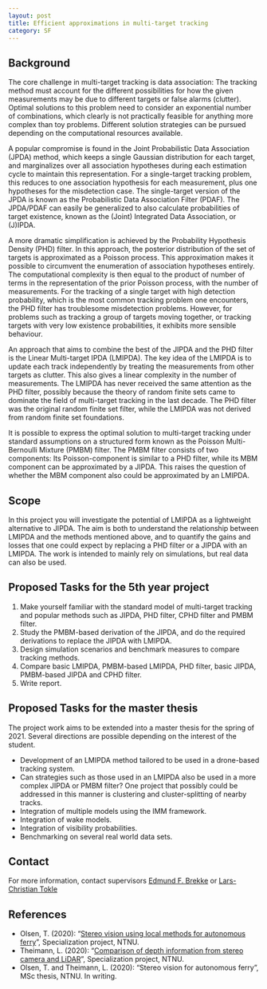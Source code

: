 ```yaml
---
layout: post
title: Efficient approximations in multi-target tracking
category: SF
---
```

## Background
The core challenge in multi-target tracking is data association: The tracking method must account for the different possibilities for how the given measurements may be due to different targets or false alarms (clutter). Optimal solutions to this problem need to consider an exponential number of combinations, which clearly is not practically feasible for anything more complex than toy problems. Different solution strategies can be pursued depending on the computational resources available. 

A popular compromise is found in the Joint Probabilistic Data Association (JPDA) method, which keeps a single Gaussian distribution for each target, and marginalizes over all association hypotheses during each estimation cycle to maintain this representation. For a single-target tracking problem, this reduces to one association hypothesis for each measurement, plus one hypotheses for the misdetection case. The single-target version of the JPDA is known as the Probabilistic Data Association Filter (PDAF). The JPDA/PDAF can easily be generalized to also calculate probabilities of target existence, known as the (Joint) Integrated Data Association, or (J)IPDA. 

A more dramatic simplification is achieved by the Probability Hypothesis Density (PHD) filter. In this approach, the posterior distribution of the set of targets is approximated as a Poisson process. This approximation makes it possible to circumvent the enumeration of association hypotheses entirely. The computational complexity is then equal to the product of number of terms in the representation of the prior Poisson process, with the number of measurements. For the tracking of a single target with high detection probability, which is the most common tracking problem one encounters,  the PHD filter has troublesome misdetection problems. However, for problems such as tracking a group of targets moving together, or tracking targets with very low existence probabilities, it exhibits more sensible behaviour. 

An approach that aims to combine the best of the JIPDA and the PHD filter is the Linear Multi-target IPDA (LMIPDA). 
The key idea of the LMIPDA is to update each track independently by treating the measurements from other targets as clutter. 
This also gives a linear complexity in the number of measurements. The LMIPDA has never received the same attention as the PHD filter, possibly because the theory of random finite sets came to dominate the field of multi-target tracking in the last decade. The PHD filter was the original random finite set filter, while the LMIPDA was not derived from random finite set foundations. 

It is possible to express the optimal solution to multi-target tracking under standard assumptions on a structured form known as the Poisson Multi-Bernoulli Mixture (PMBM) filter. The PMBM filter consists of two components: Its Poisson-component is similar to a PHD filter, while its MBM component can be approximated by a JIPDA. This raises the question of whether the MBM component also could be approximated by an LMIPDA.



## Scope
In this project you will investigate the potential of LMIPDA as a lightweight alternative to JIPDA. 
The aim is both to understand the relationship between LMIPDA and the methods mentioned above, and to quantify the gains and losses
that one could expect by replacing a PHD filter or a JIPDA with an LMIPDA. 
The work is intended to mainly rely on simulations, but real data can also be used. 


## Proposed Tasks for the 5th year project

1. Make yourself familiar with the standard model of multi-target tracking and popular methods such as JIPDA, PHD filter, CPHD filter and PMBM filter.
2. Study the PMBM-based derivation of the JIPDA, and do the required derivations to replace the JIPDA with LMIPDA.
3. Design simulation scenarios and benchmark measures to compare tracking methods. 
4. Compare basic LMIPDA, PMBM-based LMIPDA, PHD filter, basic JIPDA, PMBM-based JIPDA and CPHD filter. 
5. Write report.

## Proposed Tasks for the master thesis

The project work aims to be extended into a master thesis for the spring of 2021. Several directions are possible depending on the interest of the student. 

* Development of an LMIPDA method tailored to be used in a drone-based tracking system. 
* Can strategies such as those used in an LMIPDA also be used in a more complex JIPDA or PMBM filter? One project that possibly could be addressed in this manner is clustering and cluster-splitting of nearby tracks. 
* Integration of multiple models using the IMM framework.
* Integration of wake models. 
* Integration of visibility probabilities. 
* Benchmarking on several real world data sets. 

## Contact
For more information, contact supervisors [Edmund F. Brekke](http://www.ntnu.no/ansatte/edmundfo) or
[Lars-Christian Tokle](https://www.ntnu.edu/employees/lars-christian.n.tokle) 

## References

* Olsen, T. (2020): “[Stereo vision using local methods for autonomous ferry](http://folk.ntnu.no/edmundfo/msc2019-2020/TrineOlsenStereoVision.pdf)”, Specialization project, NTNU. 
* Theimann, L. (2020): “[Comparison of depth information from stereo camera and LiDAR](http://folk.ntnu.no/edmundfo/msc2019-2020/LinaTheimannStereoVision.pdf)”, Specialization project, NTNU. 
* Olsen, T. and Theimann, L. (2020): “Stereo vision for autonomous ferry”, MSc thesis, NTNU. In writing.
